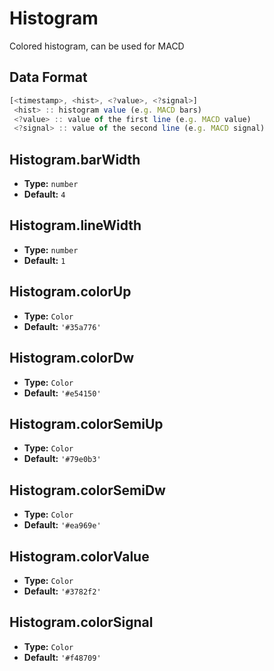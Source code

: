 # Histogram

Colored histogram, can be used for MACD

## Data Format

```js
[<timestamp>, <hist>, <?value>, <?signal>]
 <hist> :: histogram value (e.g. MACD bars)
 <?value> :: value of the first line (e.g. MACD value)
 <?signal> :: value of the second line (e.g. MACD signal)
```

## Histogram.barWidth
- **Type:** `number`
- **Default:** `4`

## Histogram.lineWidth
- **Type:** `number`
- **Default:** `1`

## Histogram.colorUp
- **Type:** `Color`
- **Default:** `'#35a776'`

## Histogram.colorDw
- **Type:** `Color`
- **Default:** `'#e54150'`

## Histogram.colorSemiUp
- **Type:** `Color`
- **Default:** `'#79e0b3'`

## Histogram.colorSemiDw
- **Type:** `Color`
- **Default:** `'#ea969e'`

## Histogram.colorValue
- **Type:** `Color`
- **Default:** `'#3782f2'`

## Histogram.colorSignal
- **Type:** `Color`
- **Default:** `'#f48709'`

